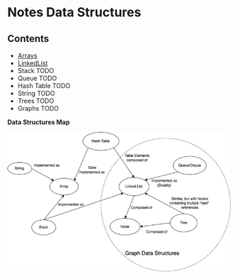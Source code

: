 # Notes Data Structures

## Contents

* [Arrays](./arrays.md)
* [LinkedList](./linked_list.md)
* Stack TODO
* Queue TODO
* Hash Table TODO
* String TODO
* Trees TODO
* Graphs TODO

**Data Structures Map**

![DS Map](../artifact/data_structures-DS_Map.drawio.png)
